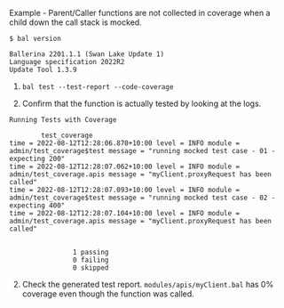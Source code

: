 Example - Parent/Caller functions are not collected in coverage when a child down the call stack is mocked.

```
$ bal version

Ballerina 2201.1.1 (Swan Lake Update 1)
Language specification 2022R2
Update Tool 1.3.9
```

1. `bal test --test-report --code-coverage` 

2. Confirm that the function is actually tested by looking at the logs.
```log
Running Tests with Coverage

        test_coverage
time = 2022-08-12T12:28:06.870+10:00 level = INFO module = admin/test_coverage$test message = "running mocked test case - 01 - expecting 200"
time = 2022-08-12T12:28:07.062+10:00 level = INFO module = admin/test_coverage.apis message = "myClient.proxyRequest has been called"
time = 2022-08-12T12:28:07.093+10:00 level = INFO module = admin/test_coverage$test message = "running mocked test case - 02 - expecting 400"
time = 2022-08-12T12:28:07.104+10:00 level = INFO module = admin/test_coverage.apis message = "myClient.proxyRequest has been called"


                1 passing
                0 failing
                0 skipped
```

2. Check the generated test report. `modules/apis/myClient.bal` has 0% coverage even though the function was called.
